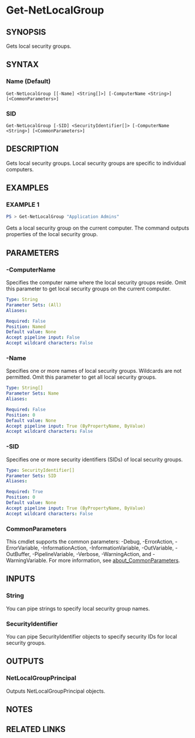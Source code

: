 ﻿---
external help file: NetAccounts-help.xml
Module Name: NetAccounts
schema: 2.0.0
---

# Get-NetLocalGroup

## SYNOPSIS
Gets local security groups.

## SYNTAX

### Name (Default)
```
Get-NetLocalGroup [[-Name] <String[]>] [-ComputerName <String>] [<CommonParameters>]
```

### SID
```
Get-NetLocalGroup [-SID] <SecurityIdentifier[]> [-ComputerName <String>] [<CommonParameters>]
```

## DESCRIPTION
Gets local security groups.
Local security groups are specific to individual computers.

## EXAMPLES

### EXAMPLE 1
```powershell
PS > Get-NetLocalGroup "Application Admins"
```

Gets a local security group on the current computer. The command outputs properties of the local security group.

## PARAMETERS

### -ComputerName
Specifies the computer name where the local security groups reside.
Omit this parameter to get local security groups on the current computer.

```yaml
Type: String
Parameter Sets: (All)
Aliases:

Required: False
Position: Named
Default value: None
Accept pipeline input: False
Accept wildcard characters: False
```

### -Name
Specifies one or more names of local security groups.
Wildcards are not permitted.
Omit this parameter to get all local security groups.

```yaml
Type: String[]
Parameter Sets: Name
Aliases:

Required: False
Position: 0
Default value: None
Accept pipeline input: True (ByPropertyName, ByValue)
Accept wildcard characters: False
```

### -SID
Specifies one or more security identifiers (SIDs) of local security groups.

```yaml
Type: SecurityIdentifier[]
Parameter Sets: SID
Aliases:

Required: True
Position: 0
Default value: None
Accept pipeline input: True (ByPropertyName, ByValue)
Accept wildcard characters: False
```

### CommonParameters
This cmdlet supports the common parameters: -Debug, -ErrorAction, -ErrorVariable, -InformationAction, -InformationVariable, -OutVariable, -OutBuffer, -PipelineVariable, -Verbose, -WarningAction, and -WarningVariable. For more information, see [about_CommonParameters](http://go.microsoft.com/fwlink/?LinkID=113216).

## INPUTS

### String
You can pipe strings to specify local security group names.

### SecurityIdentifier
You can pipe SecurityIdentifier objects to specify security IDs for local security groups.

## OUTPUTS

### NetLocalGroupPrincipal
Outputs NetLocalGroupPrincipal objects.

## NOTES

## RELATED LINKS
